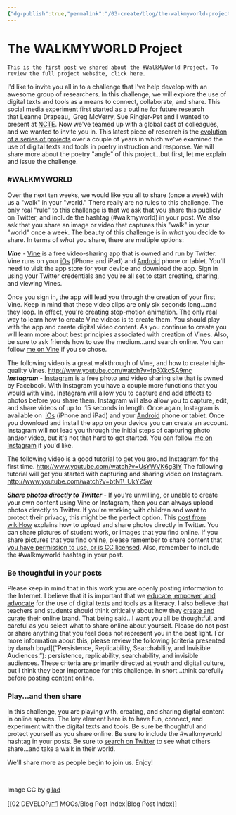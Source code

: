 ```yaml
---
{"dg-publish":true,"permalink":"/03-create/blog/the-walkmyworld-project/","title":"The #WALKMYWORLD Project","tags":["digital-media","instagram","online-content-construction","vine","walkmyworld"]}
---
```


# The WALKMYWORLD Project

```
This is the first post we shared about the #WalkMyWorld Project. To review the full project website, click here.
```

I'd like to invite you all in to a challenge that I've help develop with an awesome group of researchers. In this challenge, we will explore the use of digital texts and tools as a means to connect, collaborate, and share. This social media experiment first started as a outline for future research that Leanne Drapeau,  Greg McVerry, Sue Ringler-Pet and I wanted to present at [NCTE](http://www.ncte.org/). Now we've teamed up with a global cast of colleagues, and we wanted to invite you in. This latest piece of research is the [evolution of a series of projects](http://wiobyrne.com/social-networking-and-writing-documentary-poetry/) over a couple of years in which we've examined the use of digital texts and tools in poetry instruction and response. We will share more about the poetry "angle" of this project...but first, let me explain and issue the challenge.

### #WALKMYWORLD

Over the next ten weeks, we would like you all to share (once a week) with us a "walk" in your "world." There really are no rules to this challenge. The only real "rule" to this challenge is that we ask that you share this publicly on Twitter, and include the hashtag (#walkmyworld) in your post. We also ask that you share an image or video that captures this "walk" in your "world" once a week. The beauty of this challenge is in _what_ you decide to share. In terms of _what_ you share, there are multiple options:

_**Vine**_ - [Vine](https://vine.co/) is a free video-sharing app that is owned and run by Twitter. Vine runs on your [iOs](https://itunes.apple.com/us/app/vine/id592447445?mt=8) (iPhone and iPad) and [Android](https://play.google.com/store/apps/details?id=co.vine.android) phone or tablet. You'll need to visit the app store for your device and download the app. Sign in using your Twitter credentials and you're all set to start creating, sharing, and viewing Vines.

Once you sign in, the app will lead you through the creation of your first Vine. Keep in mind that these video clips are only six seconds long...and they loop. In effect, you're creating stop-motion animation. The only real way to learn how to create Vine videos is to create them. You should play with the app and create digital video content. As you continue to create you will learn more about best principles associated with creation of Vines. Also, be sure to ask friends how to use the medium...and search online. You can follow [me on Vine](https://vine.co/wiobyrne) if you so chose.

The following video is a great walkthrough of Vine, and how to create high-quality Vines. http://www.youtube.com/watch?v=fp3XkcSA9mc **_Instagram_** \- [Instagram](http://instagram.com/) is a free photo and video sharing site that is owned by Facebook. With Instagram you have a couple more functions that you would with Vine. Instagram will allow you to capture and add effects to photos before you share them. Instagram will also allow you to capture, edit, and share videos of up to  15 seconds in length. Once again, Instagram is available on  [iOs](https://itunes.apple.com/us/app/instagram/id389801252?mt=8) (iPhone and iPad) and your [Android](https://play.google.com/store/apps/details?id=com.instagram.android) phone or tablet. Once you download and install the app on your device you can create an account. Instagram will not lead you through the initial steps of capturing photo and/or video, but it's not that hard to get started. You can follow [me on Instagram](http://instagram.com/wiobyrne) if you'd like.

The following video is a good tutorial to get you around Instagram for the first time. http://www.youtube.com/watch?v=UsYWVK6g3IY The following tutorial will get you started with capturing and sharing video on Instagram. http://www.youtube.com/watch?v=btN1\_UkYZ5w

_**Share photos directly to** **Twitter**_ - If you're unwilling, or unable to create your own content using Vine or Instagram, then you can always upload photos directly to Twitter. If you're working with children and want to protect their privacy, this might be the perfect option. This [post from wikiHow](http://www.wikihow.com/Share-Photos-on-Twitter) explains how to upload and share photos directly in Twitter. You can share pictures of student work, or images that you find online. If you share pictures that you find online, please remember to share content that [you have permission to use, or is CC licensed](http://wiobyrne.com/creative-commons-licensing-of-open-educational-content/). Also, remember to include the #walkmyworld hashtag in your post.

### Be thoughtful in your posts

Please keep in mind that in this work you are openly posting information to the Internet. I believe that it is important that we [educate, empower, and advocate](http://wiobyrne.com/privacy-identity-and-protecting-yourself-and-your-students-online/) for the use of digital texts and tools as a literacy. I also believe that teachers and students should think critically about how they [create and curate](http://wiobyrne.com/creating-and-curating-your-online-brand/) their online brand. That being said...I want you all be thoughtful, and careful as you select what to share online about yourself. Please do not post or share anything that you feel does not represent you in the best light. For more information about this, please review the following [criteria presented by danah boyd](“Persistence, Replicability, Searchability, and Invisible Audiences.”): persistence, replicability, searchability, and invisible audiences. These criteria are primarily directed at youth and digital culture, but I think they bear importance for this challenge. In short...think carefully before posting content online.

### Play...and then share

In this challenge, you are playing with, creating, and sharing digital content in online spaces. The key element here is to have fun, connect, and experiment with the digital texts and tools. Be sure be thoughtful and protect yourself as you share online. Be sure to include the #walkmyworld hashtag in your posts. Be sure to [search on Twitter](http://visibletweets.com/#query=%23walkmyworld&animation=1) to see what others share...and take a walk in their world.

We'll share more as people begin to join us. Enjoy!

 

Image CC by [gilad](http://www.deviantart.com/art/A-walk-on-the-other-side-45062357)

[[02 DEVELOP/🗂️ MOCs/Blog Post Index\|Blog Post Index]]